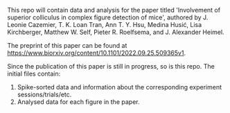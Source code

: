 This repo will contain data and analysis for the paper titled 'Involvement of superior colliculus in complex figure detection of mice', authored by J. Leonie Cazemier, T. K. Loan Tran, Ann T. Y. Hsu, Medina Husić, Lisa Kirchberger, Matthew W. Self, Pieter R. Roelfsema, and J. Alexander Heimel.

The preprint of this paper can be found at https://www.biorxiv.org/content/10.1101/2022.09.25.509365v1. 

Since the publication of this paper is still in progress, so is this repo. The initial files contain:
1. Spike-sorted data and information about the corresponding experiment sessions/trials/etc. 
2. Analysed data for each figure in the paper. 


